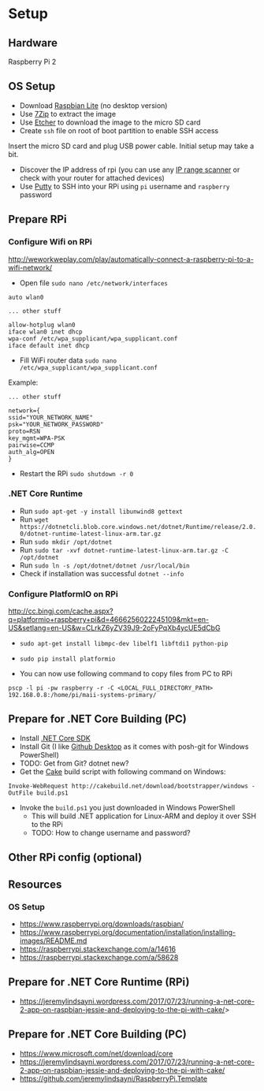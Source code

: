 # Setup

## Hardware

Raspberry Pi 2

## OS Setup

- Download [Raspbian Lite](https://www.raspberrypi.org/downloads/raspbian/) (no desktop version) 
- Use [7Zip](http://www.7-zip.org/download.html) to extract the image
- Use [Etcher](https://etcher.io/) to download the image to the micro SD card
- Create `ssh` file on root of boot partition to enable SSH access

Insert the micro SD card and plug USB power cable. Initial setup may take a bit.

- Discover the IP address of rpi (you can use any [IP range scanner](http://angryip.org/download/) or check with your router for attached devices)
- Use [Putty](http://www.putty.org/) to SSH into your RPi using `pi` username and `raspberry` password

## Prepare RPi

### Configure Wifi on RPi

<http://weworkweplay.com/play/automatically-connect-a-raspberry-pi-to-a-wifi-network/>

- Open file `sudo nano /etc/network/interfaces`

```
auto wlan0

... other stuff

allow-hotplug wlan0
iface wlan0 inet dhcp
wpa-conf /etc/wpa_supplicant/wpa_supplicant.conf
iface default inet dhcp
```

- Fill WiFi router data `sudo nano /etc/wpa_supplicant/wpa_supplicant.conf`

Example:
```
... other stuff

network={
ssid="YOUR_NETWORK_NAME"
psk="YOUR_NETWORK_PASSWORD"
proto=RSN
key_mgmt=WPA-PSK
pairwise=CCMP
auth_alg=OPEN
}
```

- Restart the RPi `sudo shutdown -r 0`

### .NET Core Runtime

- Run `sudo apt-get -y install libunwind8 gettext`
- Run `wget https://dotnetcli.blob.core.windows.net/dotnet/Runtime/release/2.0.0/dotnet-runtime-latest-linux-arm.tar.gz`
- Run `sudo mkdir /opt/dotnet`
- Run `sudo tar -xvf dotnet-runtime-latest-linux-arm.tar.gz -C /opt/dotnet`
- Run `sudo ln -s /opt/dotnet/dotnet /usr/local/bin`
- Check if installation was successful `dotnet --info`

### Configure PlatformIO on RPi

<http://cc.bingj.com/cache.aspx?q=platformio+raspberry+pi&d=4666256022245109&mkt=en-US&setlang=en-US&w=CLrkZ6yZV39J9-2oFyPqXb4ycUE5dCbG>

- `sudo apt-get install libmpc-dev libelf1 libftdi1 python-pip`
- `sudo pip install platformio`

- You can now use following command to copy files from PC to RPi

`pscp -l pi -pw raspberry -r -C <LOCAL_FULL_DIRECTORY_PATH> 192.168.0.8:/home/pi/maii-systems-primary/`


## Prepare for .NET Core Building (PC)

- Install [.NET Core SDK](https://www.microsoft.com/net/download/core)
- Install Git (I like [Github Desktop](https://desktop.github.com/) as it comes with posh-git for Windows PowerShell)
- TODO: Get from Git? dotnet new?
- Get the [Cake](https://cakebuild.net/) build script with following command on Windows:  

`Invoke-WebRequest http://cakebuild.net/download/bootstrapper/windows -OutFile build.ps1`

- Invoke the `build.ps1` you just downloaded in Windows PowerShell
    - This will build .NET application for Linux-ARM and deploy it over SSH to the RPi
    - TODO: How to change username and password?

## Other RPi config (optional)

## Resources

### OS Setup

- <https://www.raspberrypi.org/downloads/raspbian/>
- <https://www.raspberrypi.org/documentation/installation/installing-images/README.md>
- <https://raspberrypi.stackexchange.com/a/14616>
- <https://raspberrypi.stackexchange.com/a/58628>

## Prepare for .NET Core Runtime (RPi)

- <https://jeremylindsayni.wordpress.com/2017/07/23/running-a-net-core-2-app-on-raspbian-jessie-and-deploying-to-the-pi-with-cake/>>

## Prepare for .NET Core Building (PC)

- <https://www.microsoft.com/net/download/core>
- <https://jeremylindsayni.wordpress.com/2017/07/23/running-a-net-core-2-app-on-raspbian-jessie-and-deploying-to-the-pi-with-cake/>
- <https://github.com/jeremylindsayni/RaspberryPi.Template>